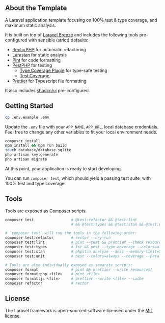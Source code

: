 ## About the Template

A Laravel application template focusing on 100% test & type coverage, and maximum static analysis.

It is built on top of [Laravel Breeze](https://github.com/laravel/breeze) and includes the following tools pre-configured with sensible (strict) defaults:

- [RectorPHP](https://github.com/rectorphp/rector) for automatic refactoring
- [Larastan](https://github.com/nunomaduro/larastan) for static analysis
- [Pint](https://github.com/laravel/pint) for code formatting
- [PestPHP](https://pestphp.com) for testing
    - [Type Coverage Plugin](https://github.com/pestphp/pest-plugin-type-coverage) for type-safe testing
    - [Test Coverage](https://pestphp.com/docs/test-coverage)
- [Prettier](https://prettier.io) for Typescript file formatting

It also includes [shadcn/ui](https://github.com/shadcn/ui) pre-configured.

## Getting Started

```bash
cp .env.example .env
```

Update the `.env` file with your `APP_NAME`, `APP_URL`, local database credentials.
Feel free to change any other variables to fit your local environment needs.

```bash
composer install
npm install && npm run build
touch database/database.sqlite
php artisan key:generate
php artisan migrate
```

At this point, your application is ready to start developing.

You can run `composer test`, which should yield a passing test suite, with 100% test and type coverage.

## Tools

Tools are exposed as [Composer](https://getcomposer.org/) scripts.

```bash
composer test                 # @test:refactor && @test:lint
                              # && @test:types && @test:stan && @test:unit

# `composer test` will run the tools in the following order:
composer test:refactor        # rector --dry-run
composer test:lint            # pint --test && prettier --check resources/
composer test:types           # tsc && pest --type-coverage --colors=always --memory-limit=512M --min=100
composer test:stan            # phpstan analyse --ansi --memory-limit=512M
composer test:unit            # pest --colors=always --coverage --parallel --min=100

# Tools are also individually exposed as separate scripts:
composer format               # pint && prettier --write resources/
composer format:php <file>    # pint <file>
composer format:js <file>     # prettier --write <file> --cache
composer refactor             # rector
```

## License

The Laravel framework is open-sourced software licensed under the [MIT license](https://opensource.org/licenses/MIT).
